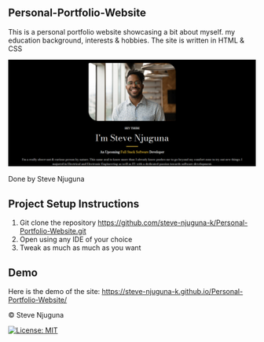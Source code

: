 Personal-Portfolio-Website
---------------------------
This is a personal portfolio website showcasing a bit about myself. my education background, interests & hobbies. The site is written in HTML & CSS

![](https://github.com/steve-njuguna-k/Personal-Portfolio-Website/blob/master/images/Screenshot.png)

Done by Steve Njuguna

Project Setup Instructions
---------------------------
1) Git clone the repository https://github.com/steve-njuguna-k/Personal-Portfolio-Website.git
2) Open using any IDE of your choice
3) Tweak as much as much as you want

Demo
----
Here is the demo of the site: https://steve-njuguna-k.github.io/Personal-Portfolio-Website/

© Steve Njuguna

[![License: MIT](https://img.shields.io/badge/License-MIT-yellow.svg)](https://opensource.org/licenses/MIT)

